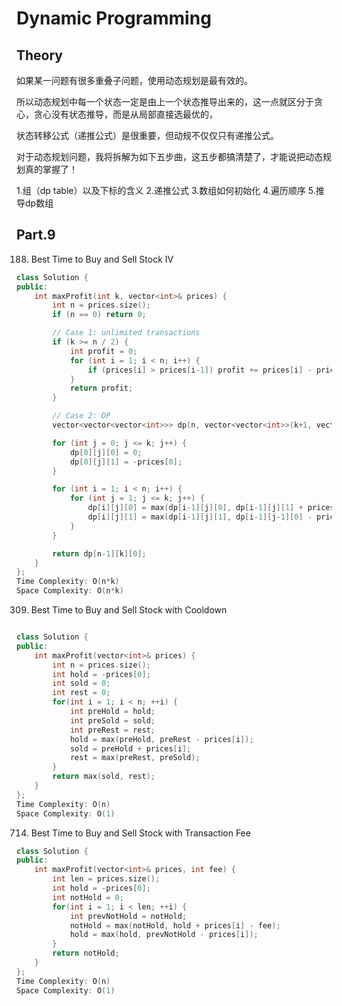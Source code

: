 # Dynamic Programming
## Theory
如果某一问题有很多重叠子问题，使用动态规划是最有效的。

所以动态规划中每一个状态一定是由上一个状态推导出来的，这一点就区分于贪心，贪心没有状态推导，而是从局部直接选最优的，

状态转移公式（递推公式）是很重要，但动规不仅仅只有递推公式。

对于动态规划问题，我将拆解为如下五步曲，这五步都搞清楚了，才能说把动态规划真的掌握了！

1.组（dp table）以及下标的含义
2.递推公式
3.数组如何初始化
4.遍历顺序
5.推导dp数组

## Part.9
188. Best Time to Buy and Sell Stock IV
```c++
class Solution {
public:
    int maxProfit(int k, vector<int>& prices) {
        int n = prices.size();
        if (n == 0) return 0;

        // Case 1: unlimited transactions
        if (k >= n / 2) {
            int profit = 0;
            for (int i = 1; i < n; i++) {
                if (prices[i] > prices[i-1]) profit += prices[i] - prices[i-1];
            }
            return profit;
        }

        // Case 2: DP
        vector<vector<vector<int>>> dp(n, vector<vector<int>>(k+1, vector<int>(2, 0)));

        for (int j = 0; j <= k; j++) {
            dp[0][j][0] = 0;
            dp[0][j][1] = -prices[0];
        }

        for (int i = 1; i < n; i++) {
            for (int j = 1; j <= k; j++) {
                dp[i][j][0] = max(dp[i-1][j][0], dp[i-1][j][1] + prices[i]);
                dp[i][j][1] = max(dp[i-1][j][1], dp[i-1][j-1][0] - prices[i]);
            }
        }

        return dp[n-1][k][0];
    }
};
Time Complexity: O(n*k)
Space Complexity: O(n*k)
```
 

309. Best Time to Buy and Sell Stock with Cooldown
```c++

class Solution {
public:
    int maxProfit(vector<int>& prices) {
        int n = prices.size();
        int hold = -prices[0];
        int sold = 0;
        int rest = 0;
        for(int i = 1; i < n; ++i) {
            int preHold = hold;
            int preSold = sold;
            int preRest = rest;
            hold = max(preHold, preRest - prices[i]);
            sold = preHold + prices[i];
            rest = max(preRest, preSold);
        }
        return max(sold, rest);
    }
};
Time Complexity: O(n)
Space Complexity: O(1)
```


714. Best Time to Buy and Sell Stock with Transaction Fee
```c++
class Solution {
public:
    int maxProfit(vector<int>& prices, int fee) {
        int len = prices.size();
        int hold = -prices[0];
        int notHold = 0;
        for(int i = 1; i < len; ++i) {
            int prevNotHold = notHold;
            notHold = max(notHold, hold + prices[i] - fee);
            hold = max(hold, prevNotHold - prices[i]);
        }
        return notHold;
    }
};
Time Complexity: O(n) 
Space Complexity: O(1) 
```